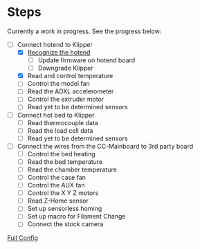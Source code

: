 # Steps

Currently a work in progress. See the progress below:

- [ ] Connect hotend to Klipper
    - [x] [Recognize the hotend](recognize-hotend.md)
        - [ ] Update firmware on hotend board
        - [ ] Downgrade Klipper
    - [x] Read and control temperature
    - [ ] Control the model fan
    - [ ] Read the ADXL accelerometer
    - [ ] Control the extruder motor
    - [ ] Read yet to be determined sensors
- [ ] Connect hot bed to Klipper
    - [ ] Read thermocouple data
    - [ ] Read the load cell data
    - [ ] Read yet to be determined sensors
- [ ] Connect the wires from the CC-Mainboard to 3rd party board
    - [ ] Control the bed heating
    - [ ] Read the bed temperature
    - [ ] Read the chamber temperature
    - [ ] Control the case fan
    - [ ] Control the AUX fan
    - [ ] Control the X Y Z motors
    - [ ] Read Z-Home sensor
    - [ ] Set up sensorless homing
    - [ ] Set up macro for Filament Change
    - [ ] Connect the stock camera

[Full Config](full-config.md)